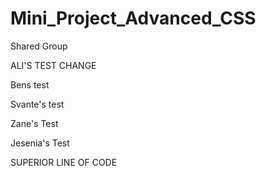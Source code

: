 # Mini_Project_Advanced_CSS

Shared Group

ALI'S TEST CHANGE

Bens test

Svante's test

Zane's Test

Jesenia's Test

SUPERIOR LINE OF CODE
